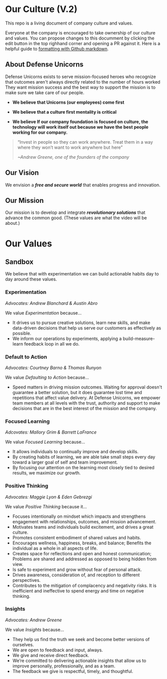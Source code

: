 # Our Culture (V.2)
This repo is a living document of company culture and values.

Everyone at the company is encouraged to take ownership of our culture and values. You can propose changes to this documment by clicking the edit button in the top righhand corner and opening a PR against it. Here is a helpful guide to [formatting with Github markdown](https://docs.github.com/en/get-started/writing-on-github/getting-started-with-writing-and-formatting-on-github/basic-writing-and-formatting-syntax).

## About Defense Unicorns
Defense Unicorns exists to serve mission-focused heroes who recognize that outcomes aren't always directly related to the number of hours worked
They want mission success and the best way to support the mission is to make sure we take care of our people.

- **We believe that Unicorns (our employees) come first**

- **We believe that a culture first mentality is critical**

- **We believe If our company foundation is focused on culture, the technology will work itself out because we have the best people working for our company.**

>“Invest in people so they can work anywhere. Treat them in a way where they won’t want to work anywhere but here”
>
> *~Andrew Greene, one of the founders of the company*

## Our Vision

We envision a ***free and secure world*** that enables progress and innovation.

## Our Mission

Our mission is to develop and integrate ***revolutionary solutions*** that advance the common good. (These values are what the  video will be about.)

# Our Values

## Sandbox
We believe that with experimentation we can build actionable habits day to day around these values.

### Experimentation

*Advocates: Andrew Blanchard & Austin Abro*

We value *Experimentation* because...
- It drives us to pursue creative solutions, learn new skills, and make data-driven decisions that help us serve our customers as effectively as possible. 
- We inform our operations by experiments, applying a build-measure-learn feedback loop in all we do.

### Default to Action

*Advocates: Courtney Barno & Thomas Runyon*

We value *Defaulting to Action* because...
- Speed matters in driving mission outcomes. Waiting for approval doesn't guarantee a better solution, but it does guarantee lost time and repetitions that affect value delivery. At Defense Unicorns, we empower team members at all levels with the trust, authority and support to make decisions that are in the best interest of the mission and the company.

### Focused Learning

*Adcovates: Mallory Grim & Barrett LaFrance*

We value *Focused Learning* because...
- It allows individuals to continually improve and develop skills.
- By creating habits of learning, we are able take small steps every day toward a larger goal of self and team improvement.
- By focusing our attention on the learning most closely tied to desired results, we maximize our growth.

### Positive Thinking

*Advocates: Maggie Lyon & Eden Gebrezgi*

We value *Positive Thinking* because it...
- Focuses intentionally on mindset which impacts and strengthens engagement with relationships, outcomes, and mission advancement.
- Motivates teams and individuals build excitement, and drives a great culture.
- Promotes consistent embodiment of shared values and habits.
- Encourages wellness, happiness, breaks, and balance; Benefits the individual as a whole in all aspects of life.
- Creates space for reflections and open and honest communication; Problems are shared and addressed as opposed to being hidden from view.
- Is safe to experiment and grow without fear of personal attack.
- Drives awareness, consideration of, and reception to different perspectives.
- Contributes to the mitigation of complacency and negativity risks. It is inefficient and ineffective to spend energy and time on negative thinking.

### Insights

*Advocates: Andrew Greene*

We value *Insights* because...
- They help us find the truth we seek and become better versions of ourselves.
- We are open to feedback and input, always.
- We give and receive direct feedback.
- We’re committed to delivering actionable insights that allow us to improve personally, professionally, and as a team.
- The feedback we give is respectful, timely, and thoughtful.
